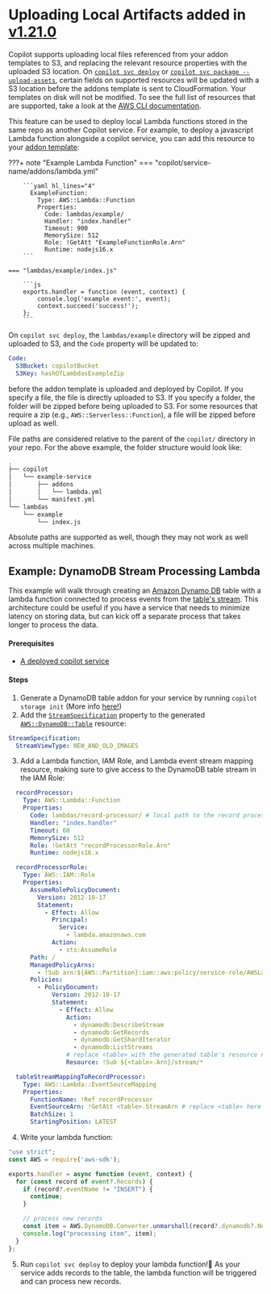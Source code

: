 # Uploading Local Artifacts <span class="version" > added in [v1.21.0](../../../blogs/release-v121.en.md) </span>

Copilot supports uploading local files referenced from your addon templates to S3, and replacing the relevant resource properties with the uploaded S3 location.
On [`copilot svc deploy`](../../commands/svc-deploy.en.md) or [`copilot svc package --upload-assets`](../../commands/svc-package.en.md), certain fields on supported resources will be updated with a S3 location before the addons template is sent to CloudFormation.
Your templates on disk will not be modified.
To see the full list of resources that are supported, take a look at the [AWS CLI documentation](https://awscli.amazonaws.com/v2/documentation/api/latest/reference/cloudformation/package.html).

This feature can be used to deploy local Lambda functions stored in the same repo as another Copilot service.
For example, to deploy a javascript Lambda function alongside a copilot service, you can add this resource to your [addon template](../workload):

???+ note "Example Lambda Function"
    === "copilot/service-name/addons/lambda.yml"

        ```yaml hl_lines="4"
          ExampleFunction:
            Type: AWS::Lambda::Function
            Properties:
              Code: lambdas/example/
              Handler: "index.handler"
              Timeout: 900
              MemorySize: 512
              Role: !GetAtt "ExampleFunctionRole.Arn"
              Runtime: nodejs16.x
        ```
    
    === "lambdas/example/index.js"

        ```js
        exports.handler = function (event, context) {
	        console.log('example event:', event);
	        context.succeed('success!');
        };
        ```

On `copilot svc deploy`, the `lambdas/example` directory will be zipped and uploaded to S3, and the `Code` property will be updated to:
```yaml
Code:
  S3Bucket: copilotBucket
  S3Key: hashOfLambdasExampleZip
```
before the addon template is uploaded and deployed by Copilot.
If you specify a file, the file is directly uploaded to S3.
If you specify a folder, the folder will be zipped before being uploaded to S3.
For some resources that require a zip (e.g., `AWS::Serverless::Function`), a file will be zipped before upload as well.

File paths are considered relative to the parent of the `copilot/` directory in your repo.
For the above example, the folder structure would look like:
```bash
.
├── copilot
│   └── example-service
│       ├── addons
│       │   └── lambda.yml
│       └── manifest.yml
└── lambdas
    └── example
        └── index.js
```
Absolute paths are supported as well, though they may not work as well across multiple machines.

## Example: DynamoDB Stream Processing Lambda
This example will walk through creating an [Amazon Dynamo DB](https://aws.amazon.com/dynamodb/) table with a lambda function connected to process events from the [table's stream](https://docs.aws.amazon.com/amazondynamodb/latest/developerguide/Streams.html).
This architecture could be useful if you have a service that needs to minimize latency on storing data, but can kick off a separate process that takes longer to process the data.

#### Prerequisites
- [A deployed copilot service](../../concepts/services.en.md)

#### Steps
1. Generate a DynamoDB table addon for your service by running `copilot storage init` (More info [here!](../storage.en.md))
2. Add the [`StreamSpecification`](https://docs.aws.amazon.com/AWSCloudFormation/latest/UserGuide/aws-resource-dynamodb-table.html#cfn-dynamodb-table-streamspecification) property to the generated [`AWS::DynamoDB::Table`](https://docs.aws.amazon.com/AWSCloudFormation/latest/UserGuide/aws-resource-dynamodb-table.html) resource:
  ```yaml title="copilot/service-name/addons/ddb.yml"
  StreamSpecification:
    StreamViewType: NEW_AND_OLD_IMAGES
  ```
3. Add a Lambda function, IAM Role, and Lambda event stream mapping resource, making sure to give access to the DynamoDB table stream in the IAM Role:
  ```yaml title="copilot/service-name/addons/ddb.yml" hl_lines="4 37 43"
    recordProcessor:
      Type: AWS::Lambda::Function
      Properties:
        Code: lambdas/record-processor/ # local path to the record processor lambda
        Handler: "index.handler"
        Timeout: 60
        MemorySize: 512
        Role: !GetAtt "recordProcessorRole.Arn"
        Runtime: nodejs16.x

    recordProcessorRole:
      Type: AWS::IAM::Role
      Properties:
        AssumeRolePolicyDocument:
          Version: 2012-10-17
          Statement:
            - Effect: Allow
              Principal:
                Service:
                  - lambda.amazonaws.com
              Action:
                - sts:AssumeRole
        Path: /
        ManagedPolicyArns:
          - !Sub arn:${AWS::Partition}:iam::aws:policy/service-role/AWSLambdaBasicExecutionRole
        Policies:
          - PolicyDocument:
              Version: 2012-10-17
              Statement:
                - Effect: Allow
                  Action:
                    - dynamodb:DescribeStream
                    - dynamodb:GetRecords
                    - dynamodb:GetShardIterator
                    - dynamodb:ListStreams
                  # replace <table> with the generated table's resource name
                  Resource: !Sub ${<table>.Arn}/stream/*

    tableStreamMappingToRecordProcessor:
      Type: AWS::Lambda::EventSourceMapping
      Properties:
        FunctionName: !Ref recordProcessor
        EventSourceArn: !GetAtt <table>.StreamArn # replace <table> here too
        BatchSize: 1
        StartingPosition: LATEST
  ```
4. Write your lambda function:
  ```js title="lambdas/record-processor/index.js"
  "use strict";
  const AWS = require('aws-sdk');

  exports.handler = async function (event, context) {
    for (const record of event?.Records) {
      if (record?.eventName != "INSERT") {
        continue;
      }

      // process new records
      const item = AWS.DynamoDB.Converter.unmarshall(record?.dynamodb?.NewImage);
      console.log("processing item", item);
    }
  };
  ```
5. Run `copilot svc deploy` to deploy your lambda function!🎉
As your service adds records to the table, the lambda function will be triggered and can process new records.